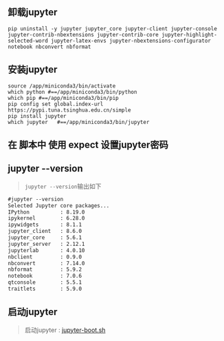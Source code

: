 ## 卸载jupyter
``` pip uninstall -y jupyter jupyter_core jupyter-client jupyter-console jupyter-contrib-nbextensions jupyter-contrib-core jupyter-highlight-selected-word jupyter-latex-envs jupyter-nbextensions-configurator notebook nbconvert nbformat ```

##  安装jupyter  
```shell
source /app/miniconda3/bin/activate
which python #==/app/miniconda3/bin/python
which pip #==/app/miniconda3/bin/pip
pip config set global.index-url https://pypi.tuna.tsinghua.edu.cn/simple
pip install jupyter
which jupyter   #==/app/miniconda3/bin/jupyter
```

## 在 脚本中 使用 expect  设置jupyter密码

## jupyter --version
> ```jupyter --version```输出如下
```txt
#jupyter --version
Selected Jupyter core packages...
IPython          : 8.19.0
ipykernel        : 6.28.0
ipywidgets       : 8.1.1
jupyter_client   : 8.6.0
jupyter_core     : 5.6.1
jupyter_server   : 2.12.1
jupyterlab       : 4.0.10
nbclient         : 0.9.0
nbconvert        : 7.14.0
nbformat         : 5.9.2
notebook         : 7.0.6
qtconsole        : 5.5.1
traitlets        : 5.9.0
```

## 启动jupyter 
> 启动jupyter  : [jupyter-boot.sh](https://gitcode.net/pubx/jetbrains/jetbrains_crack/-/blob/master/jupyter/jupyter-boot.sh)
